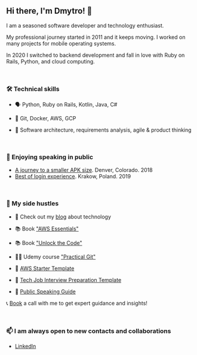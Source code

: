 ## Hi there, I'm Dmytro! 👋

I am a seasoned software developer and technology enthusiast. 

My professional journey started in 2011 and it keeps moving. I worked on many projects for mobile operating systems. 

In 2020 I switched to backend development and fall in love with Ruby on Rails, Python, and cloud computing.

&nbsp;

### 🛠️ Technical skills
- 🗣️ Python, Ruby on Rails, Kotlin, Java, C#

- 🧰 Git, Docker, AWS, GCP

- 🤔 Software architecture, requirements analysis, agile & product thinking


&nbsp;

### 🎤 Enjoying speaking in public

- [A journey to a smaller APK size](https://www.youtube.com/watch?v=OJDYfj-rdtw). Denver, Colorado. 2018
- [Best of login experience](https://www.youtube.com/watch?v=JXJt1K-lh2E). Krakow, Poland. 2019

&nbsp;

### 🚀 My side hustles

- 📝 Check out my [blog](https://medium.com/@dkhmelenko) about technology

- 📚 Book ["AWS Essentials"](https://www.amazon.com/gp/product/B0BCHCYQWR/)
- 📚 Book ["Unlock the Code"](https://www.amazon.com/Unlock-Code-Ultimate-Advancing-Actionable-ebook-dp-B098LNMFCJ/dp/B098LNMFCJ/)

- 👨‍🏫 Udemy course ["Practical Git"](https://www.udemy.com/course/practical-git-for-absolute-beginners/)

- 🌱 [AWS Starter Template](https://store.becomingbetterdeveloper.com/l/aws-starter-template)
- 🌱 [Tech Job Interview Preparation Template](https://store.becomingbetterdeveloper.com/l/interview_preparation_template)
- 🌱 [Public Speaking Guide](https://store.becomingbetterdeveloper.com/l/public_speaking_guide)



📞 [Book](https://store.becomingbetterdeveloper.com/l/jcxpo) a call with me to get expert guidance and insights!


&nbsp;
&nbsp;

### 📫 I am always open to new contacts and collaborations
- [LinkedIn](https://www.linkedin.com/in/dmytro-khmelenko/)



<!--
**dkhmelenko/dkhmelenko** is a ✨ _special_ ✨ repository because its `README.md` (this file) appears on your GitHub profile.

Here are some ideas to get you started:

- 🔭 I’m currently working on ...
- 🌱 I’m currently learning ...
- 👯 I’m looking to collaborate on ...
- 🤔 I’m looking for help with ...
- 💬 Ask me about ...
- 📫 How to reach me: ...
- 😄 Pronouns: ...
- ⚡ Fun fact: ...
-->
